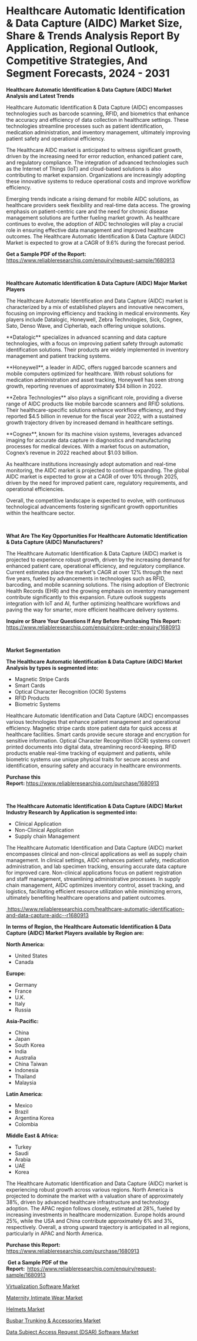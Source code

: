 <p><h1>Healthcare Automatic Identification & Data Capture (AIDC) Market Size, Share & Trends Analysis Report By Application, Regional Outlook, Competitive Strategies, And Segment Forecasts, 2024 - 2031</h1></p><p><strong>Healthcare Automatic Identification & Data Capture (AIDC) Market Analysis and Latest Trends</strong></p>
<p><p>Healthcare Automatic Identification & Data Capture (AIDC) encompasses technologies such as barcode scanning, RFID, and biometrics that enhance the accuracy and efficiency of data collection in healthcare settings. These technologies streamline processes such as patient identification, medication administration, and inventory management, ultimately improving patient safety and operational efficiency.</p><p>The Healthcare AIDC market is anticipated to witness significant growth, driven by the increasing need for error reduction, enhanced patient care, and regulatory compliance. The integration of advanced technologies such as the Internet of Things (IoT) and cloud-based solutions is also contributing to market expansion. Organizations are increasingly adopting these innovative systems to reduce operational costs and improve workflow efficiency.</p><p>Emerging trends indicate a rising demand for mobile AIDC solutions, as healthcare providers seek flexibility and real-time data access. The growing emphasis on patient-centric care and the need for chronic disease management solutions are further fueling market growth. As healthcare continues to evolve, the adoption of AIDC technologies will play a crucial role in ensuring effective data management and improved healthcare outcomes. The Healthcare Automatic Identification & Data Capture (AIDC) Market is expected to grow at a CAGR of 9.6% during the forecast period.</p></p>
<p><strong>Get a Sample PDF of the Report:&nbsp;</strong> <a href="https://www.reliableresearchiq.com/enquiry/request-sample/1680913?utm_campaign=1121&utm_medium=2&utm_source=Github&utm_content=ia&utm_term=04102024&utm_id=healthcare-automatic-identification-data-capture-aidc">https://www.reliableresearchiq.com/enquiry/request-sample/1680913</a></p>
<p>&nbsp;</p>
<p><strong>Healthcare Automatic Identification & Data Capture (AIDC) Major Market Players</strong></p>
<p><p>The Healthcare Automatic Identification and Data Capture (AIDC) market is characterized by a mix of established players and innovative newcomers, focusing on improving efficiency and tracking in medical environments. Key players include Datalogic, Honeywell, Zebra Technologies, Sick, Cognex, Sato, Denso Wave, and Cipherlab, each offering unique solutions.</p><p>**Datalogic** specializes in advanced scanning and data capture technologies, with a focus on improving patient safety through automatic identification solutions. Their products are widely implemented in inventory management and patient tracking systems.</p><p>**Honeywell**, a leader in AIDC, offers rugged barcode scanners and mobile computers optimized for healthcare. With robust solutions for medication administration and asset tracking, Honeywell has seen strong growth, reporting revenues of approximately $34 billion in 2022.</p><p>**Zebra Technologies** also plays a significant role, providing a diverse range of AIDC products like mobile barcode scanners and RFID solutions. Their healthcare-specific solutions enhance workflow efficiency, and they reported $4.5 billion in revenue for the fiscal year 2022, with a sustained growth trajectory driven by increased demand in healthcare settings.</p><p>**Cognex**, known for its machine vision systems, leverages advanced imaging for accurate data capture in diagnostics and manufacturing processes for medical devices. With a market focus on automation, Cognex’s revenue in 2022 reached about $1.03 billion.</p><p>As healthcare institutions increasingly adopt automation and real-time monitoring, the AIDC market is projected to continue expanding. The global AIDC market is expected to grow at a CAGR of over 10% through 2025, driven by the need for improved patient care, regulatory requirements, and operational efficiencies.</p><p>Overall, the competitive landscape is expected to evolve, with continuous technological advancements fostering significant growth opportunities within the healthcare sector.</p></p>
<p>&nbsp;</p>
<p><strong>What Are The Key Opportunities For Healthcare Automatic Identification & Data Capture (AIDC) Manufacturers?</strong></p>
<p><p>The Healthcare Automatic Identification & Data Capture (AIDC) market is projected to experience robust growth, driven by the increasing demand for enhanced patient care, operational efficiency, and regulatory compliance. Current estimates place the market's CAGR at over 12% through the next five years, fueled by advancements in technologies such as RFID, barcoding, and mobile scanning solutions. The rising adoption of Electronic Health Records (EHR) and the growing emphasis on inventory management contribute significantly to this expansion. Future outlook suggests integration with IoT and AI, further optimizing healthcare workflows and paving the way for smarter, more efficient healthcare delivery systems.</p></p>
<p><strong>Inquire or Share Your Questions If Any Before Purchasing This Report:</strong> <a href="https://www.reliableresearchiq.com/enquiry/pre-order-enquiry/1680913?utm_campaign=1121&utm_medium=2&utm_source=Github&utm_content=ia&utm_term=04102024&utm_id=healthcare-automatic-identification-data-capture-aidc">https://www.reliableresearchiq.com/enquiry/pre-order-enquiry/1680913</a></p>
<p>&nbsp;</p>
<p><strong>Market Segmentation</strong></p>
<p><strong>The Healthcare Automatic Identification & Data Capture (AIDC) Market Analysis by types is segmented into:</strong></p>
<p><ul><li>Magnetic Stripe Cards</li><li>Smart Cards</li><li>Optical Character Recognition (OCR) Systems</li><li>RFID Products</li><li>Biometric Systems</li></ul></p>
<p><p>Healthcare Automatic Identification and Data Capture (AIDC) encompasses various technologies that enhance patient management and operational efficiency. Magnetic stripe cards store patient data for quick access at healthcare facilities. Smart cards provide secure storage and encryption for sensitive information. Optical Character Recognition (OCR) systems convert printed documents into digital data, streamlining record-keeping. RFID products enable real-time tracking of equipment and patients, while biometric systems use unique physical traits for secure access and identification, ensuring safety and accuracy in healthcare environments.</p></p>
<p><strong>Purchase this Report:&nbsp;</strong><a href="https://www.reliableresearchiq.com/purchase/1680913?utm_campaign=1121&utm_medium=2&utm_source=Github&utm_content=ia&utm_term=04102024&utm_id=healthcare-automatic-identification-data-capture-aidc">https://www.reliableresearchiq.com/purchase/1680913</a></p>
<p>&nbsp;</p>
<p><strong>The Healthcare Automatic Identification & Data Capture (AIDC) Market Industry Research by Application is segmented into:</strong></p>
<p><ul><li>Clinical Application</li><li>Non-Clinical Application</li><li>Supply chain Management</li></ul></p>
<p><p>The Healthcare Automatic Identification and Data Capture (AIDC) market encompasses clinical and non-clinical applications as well as supply chain management. In clinical settings, AIDC enhances patient safety, medication administration, and lab specimen tracking, ensuring accurate data capture for improved care. Non-clinical applications focus on patient registration and staff management, streamlining administrative processes. In supply chain management, AIDC optimizes inventory control, asset tracking, and logistics, facilitating efficient resource utilization while minimizing errors, ultimately benefiting healthcare operations and patient outcomes.</p></p>
<p><a href="https://www.reliableresearchiq.com/healthcare-automatic-identification-and-data-capture-aidc--r1680913?utm_campaign=1121&utm_medium=2&utm_source=Github&utm_content=ia&utm_term=04102024&utm_id=healthcare-automatic-identification-data-capture-aidc">&nbsp;https://www.reliableresearchiq.com/healthcare-automatic-identification-and-data-capture-aidc--r1680913</a></p>
<p><strong>In terms of Region, the Healthcare Automatic Identification & Data Capture (AIDC) Market Players available by Region are:</strong></p>
<p>
    <p> <strong> North America: </strong>
        <ul>
            <li>United States</li>
            <li>Canada</li>
        </ul>
        </p> 
    <p> <strong> Europe: </strong>
        <ul>
            <li>Germany</li>
            <li>France</li>
            <li>U.K.</li>
            <li>Italy</li>
            <li>Russia</li>
        </ul>
        </p> 
    <p> <strong> Asia-Pacific: </strong>
        <ul>
            <li>China</li>
            <li>Japan</li>
            <li>South Korea</li>
            <li>India</li>
            <li>Australia</li>
            <li>China Taiwan</li>
            <li>Indonesia</li>
            <li>Thailand</li>
            <li>Malaysia</li>
        </ul>
        </p> 
    <p> <strong> Latin America: </strong>
        <ul>
            <li>Mexico</li>
            <li>Brazil</li>
            <li>Argentina Korea</li>
            <li>Colombia</li>
        </ul>
        </p> 
    <p> <strong> Middle East & Africa: </strong>
        <ul>
            <li>Turkey</li>
            <li>Saudi</li>
            <li>Arabia</li>
            <li>UAE</li>
            <li>Korea</li>
        </ul>
    </p>
    </p>
<p><p>The Healthcare Automatic Identification and Data Capture (AIDC) market is experiencing robust growth across various regions. North America is projected to dominate the market with a valuation share of approximately 38%, driven by advanced healthcare infrastructure and technology adoption. The APAC region follows closely, estimated at 28%, fueled by increasing investments in healthcare modernization. Europe holds around 25%, while the USA and China contribute approximately 6% and 3%, respectively. Overall, a strong upward trajectory is anticipated in all regions, particularly in APAC and North America.</p></p>
<p><strong>Purchase this Report: </strong><a href="https://www.reliableresearchiq.com/purchase/1680913?utm_campaign=1121&utm_medium=2&utm_source=Github&utm_content=ia&utm_term=04102024&utm_id=healthcare-automatic-identification-data-capture-aidc">https://www.reliableresearchiq.com/purchase/1680913</a></p>
<p>&nbsp;<strong>Get a Sample PDF of the Report:&nbsp;&nbsp;</strong><a href="https://www.reliableresearchiq.com/enquiry/request-sample/1680913?utm_campaign=1121&utm_medium=2&utm_source=Github&utm_content=ia&utm_term=04102024&utm_id=healthcare-automatic-identification-data-capture-aidc">https://www.reliableresearchiq.com/enquiry/request-sample/1680913</a></p>
<p><strong></strong></p>
<p><p><a href="https://github.com/AdeaOsmani695/Market-Research-Report-List-1/blob/main/virtualization-software-market.md?utm_campaign=1121&utm_medium=2&utm_source=Github&utm_content=ia&utm_term=04102024&utm_id=healthcare-automatic-identification-data-capture-aidc">Virtualization Software Market</a></p><p><a href="https://www.linkedin.com/pulse/maternity-intimate-wear-market-analysis-report-global-insights-t9fvc?utm_campaign=1121&utm_medium=2&utm_source=Github&utm_content=ia&utm_term=04102024&utm_id=healthcare-automatic-identification-data-capture-aidc">Maternity Intimate Wear Market</a></p><p><a href="https://www.linkedin.com/pulse/helmets-market-report-product-type-motorcycle-helmetsbicycle-eg8dc?utm_campaign=1121&utm_medium=2&utm_source=Github&utm_content=ia&utm_term=04102024&utm_id=healthcare-automatic-identification-data-capture-aidc">Helmets Market</a></p><p><a href="https://issuu.com/reportprime-2/docs/busbar-trunking-accessories-market-_3f438e75a6ae97?utm_campaign=1121&utm_medium=2&utm_source=Github&utm_content=ia&utm_term=04102024&utm_id=healthcare-automatic-identification-data-capture-aidc">Busbar Trunking & Accessories Market</a></p><p><a href="https://github.com/guneycigdem35/Market-Research-Report-List-5/blob/main/data-subject-access-request-dsar-software-market.md?utm_campaign=1121&utm_medium=2&utm_source=Github&utm_content=ia&utm_term=04102024&utm_id=healthcare-automatic-identification-data-capture-aidc">Data Subject Access Request (DSAR) Software Market</a></p></p>